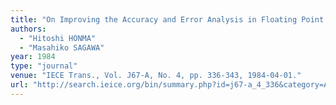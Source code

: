 ```yaml
---
title: "On Improving the Accuracy and Error Analysis in Floating Point FFT Computation"
authors:
  - "Hitoshi HONMA"
  - "Masahiko SAGAWA"
year: 1984
type: "journal"
venue: "IECE Trans., Vol. J67-A, No. 4, pp. 336-343, 1984-04-01."
url: "http://search.ieice.org/bin/summary.php?id=j67-a_4_336&category=A&year=1984&lang=E&abst=j"
---
```


